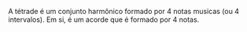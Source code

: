 A tétrade é um conjunto harmônico formado por 4 notas musicas (ou 4 intervalos). 
Em si, é um acorde que é formado por 4 notas.